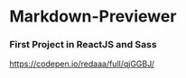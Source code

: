 # Markdown-Previewer

### First Project in ReactJS and Sass

https://codepen.io/redaaa/full/qjGGBJ/

